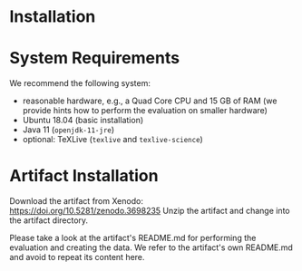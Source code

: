 # Installation

# System Requirements

We recommend the following system:
- reasonable hardware, e.g., a Quad Core CPU and 15 GB of RAM
  (we provide hints how to perform the evaluation on smaller hardware)
- Ubuntu 18.04 (basic installation)
- Java 11 (`openjdk-11-jre`)
- optional: TeXLive (`texlive` and `texlive-science`)


# Artifact Installation

Download the artifact from Xenodo: https://doi.org/10.5281/zenodo.3698235
Unzip the artifact and change into the artifact directory.

Please take a look at the artifact's README.md for performing the evaluation and creating the data.
We refer to the artifact's own README.md and avoid to repeat its content here.
